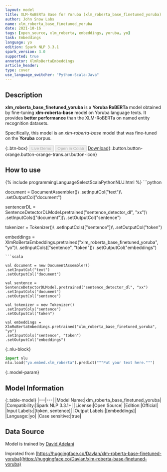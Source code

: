 ```yaml
---
layout: model
title: XLM-RoBERTa Base for Yoruba (xlm_roberta_base_finetuned_yoruba)
author: John Snow Labs
name: xlm_roberta_base_finetuned_yoruba
date: 2021-10-16
tags: [open_source, xlm_roberta, embeddings, yoruba, yo]
task: Embeddings
language: yo
edition: Spark NLP 3.3.1
spark_version: 3.0
supported: true
annotator: XlmRoBertaEmbeddings
article_header:
type: cover
use_language_switcher: "Python-Scala-Java"
---
```


## Description

**xlm_roberta_base_finetuned_yoruba** is a **Yoruba RoBERTa** model obtained by fine-tuning **xlm-roberta-base** model on Yoruba language texts. It provides **better performance** than the XLM-RoBERTa on named entity recognition datasets.

Specifically, this model is an *xlm-roberta-base* model that was fine-tuned on the **Yoruba** corpus.

{:.btn-box}
<button class="button button-orange" disabled>Live Demo</button>
<button class="button button-orange" disabled>Open in Colab</button>
[Download](https://s3.amazonaws.com/auxdata.johnsnowlabs.com/public/models/xlm_roberta_base_finetuned_yoruba_yo_3.3.1_3.0_1634412979759.zip){:.button.button-orange.button-orange-trans.arr.button-icon}

## How to use



<div class="tabs-box" markdown="1">
{% include programmingLanguageSelectScalaPythonNLU.html %}
```python

document = DocumentAssembler()\ 
.setInputCol("text")\ 
.setOutputCol("document")

sentencerDL = SentenceDetectorDLModel.pretrained("sentence_detector_dl", "xx")\ 
.setInputCols(["document"])\ 
.setOutputCol("sentence")

tokenizer = Tokenizer()\ 
.setInputCols(["sentence"])\ 
.setOutputCol("token") 

embeddings = XlmRoBertaEmbeddings.pretrained("xlm_roberta_base_finetuned_yoruba", "yo")\ 
.setInputCols(["sentence", "token"])\ 
.setOutputCol("embeddings")

```
```scala

val document = new DocumentAssembler()
.setInputCol("text")
.setOutputCol("document")

val sentence = SentenceDetectorDLModel.pretrained("sentence_detector_dl", "xx")
.setInputCols("document")
.setOutputCol("sentence")

val tokenizer = new Tokenizer() 
.setInputCols("sentence") 
.setOutputCol("token")

val embeddings = XlmRoBertaEmbeddings.pretrained("xlm_roberta_base_finetuned_yoruba", "yo")
.setInputCols("sentence", "token")
.setOutputCol("embeddings")
```


{:.nlu-block}
```python
import nlu
nlu.load("yo.embed.xlm_roberta").predict("""Put your text here.""")
```

</div>

{:.model-param}
## Model Information

{:.table-model}
|---|---|
|Model Name:|xlm_roberta_base_finetuned_yoruba|
|Compatibility:|Spark NLP 3.3.1+|
|License:|Open Source|
|Edition:|Official|
|Input Labels:|[token, sentence]|
|Output Labels:|[embeddings]|
|Language:|yo|
|Case sensitive:|true|

## Data Source

Model is trained by [David Adelani](https://huggingface.co/Davlan)

Improted from [https://huggingface.co/Davlan/xlm-roberta-base-finetuned-yoruba](https://huggingface.co/Davlan/xlm-roberta-base-finetuned-yoruba)